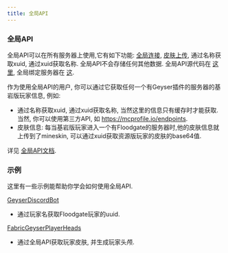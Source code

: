 ```yaml
---
title: 全局API
---
```


### 全局API
全局API可以在所有服务器上使用,它有如下功能: [全局连接](/floodgate/linking/#what-is-global-linking), [皮肤上传](/floodgate/features/#what-is-skin-uploading), 通过名称获取xuid, 通过xuid获取名称.
全局API不会存储任何其他数据. 全局API源代码在 [这里](https://github.com/GeyserMC/global_api), 全局绑定服务器在 [这](https://github.com/GeyserMC/GlobalLinkServer).

作为使用全局API的用户, 你可以通过它获取任何一个有Geyser插件的服务器的基岩版玩家信息, 例如:
- 通过名称获取xuid, 通过xuid获取名称, 当然这里的信息只有缓存时才能获取. <br>
  当然, 你可以使用第三方API, 如 https://mcprofile.io/endpoints.
- 皮肤信息: 每当基岩版玩家进入一个有Floodgate的服务器时,他的皮肤信息就上传到了mineskin, 可以通过xuid获取资源版玩家的皮肤的base64值.

详见 [全局API文档](https://api.geysermc.org/docs).

### 示例
这里有一些示例能帮助你学会如何使用全局API. <br>

[GeyserDiscordBot](https://github.com/GeyserMC/GeyserDiscordBot/blob/master/src/main/java/org/geysermc/discordbot/commands/FloodgateUuidCommand.java) 
- 通过玩家名获取Floodgate玩家的uuid.<br>

[FabricGeyserPlayerHeads](https://github.com/onebeastchris/customplayerheads/blob/master/src/main/java/net/onebeastofchris/customplayerheads/utils/PlayerUtils.java#L54-L72)
- 通过全局API获取玩家皮肤, 并生成玩家头颅.